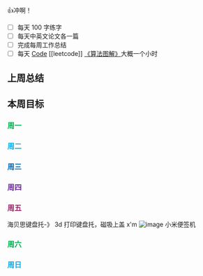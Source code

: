 👍冲啊！
- [ ] 每天 100 字练字
- [ ] 每天中英文论文各一篇
- [ ] 完成每周工作总结
- [ ] 每天 [Code](https://leetcode.cn/studyplan/top-interview-150/) [[leetcode]] [《算法图解》](https://www.bilibili.com/video/BV1PN4y1Q73P/?spm_id_from=333.788&vd_source=d3ee14ef6a5aeafdb4ae42baa01c2793)大概一个小时
## 上周总结

  

## 本周目标

  

### <font color="#00b050">周一</font>



### <font color="#00b0f0">周二</font>

  

### <font color="#0070c0">周三</font>

  

### <font color="#7030a0">周四</font>

  

### <font color="#972969">周五</font>

  海贝思键盘托-》 3d 打印键盘托，磁吸上盖
  x'm
![image](https://img.undf.top/ob/df8d0d2955c4cf44214a898e92c1dd0a.png)
小米便签机
### <font color="#00b050">周六</font>

  

### <font color="#00b0f0">周日</font>

